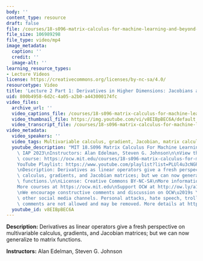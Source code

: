 ```yaml
---
body: ''
content_type: resource
draft: false
file: /courses/18-s096-matrix-calculus-for-machine-learning-and-beyond-january-iap-2023/ocw_18s096_lecture02-part1_2023jan20_360p_16_9.mp4
file_size: 106989298
file_type: video/mp4
image_metadata:
  caption: ''
  credit: ''
  image-alt: ''
learning_resource_types:
- Lecture Videos
license: https://creativecommons.org/licenses/by-nc-sa/4.0/
resourcetype: Video
title: 'Lecture 2 Part 1: Derivatives in Higher Dimensions: Jacobians and Matrix Functions'
uid: 800b4958-6d2c-4a05-a2b0-a443000174fc
video_files:
  archive_url: ''
  video_captions_file: /courses/18-s096-matrix-calculus-for-machine-learning-and-beyond-january-iap-2023/1Oqqwvuk1erjzkpYPF-Xvh94Jw2Xz1fQC_transcript.webvtt
  video_thumbnail_file: https://img.youtube.com/vi/v8EIBpBEC6A/default.jpg
  video_transcript_file: /courses/18-s096-matrix-calculus-for-machine-learning-and-beyond-january-iap-2023/1Oqqwvuk1erjzkpYPF-Xvh94Jw2Xz1fQC_transcript.pdf
video_metadata:
  video_speakers: ''
  video_tags: Multivariable calculus, gradient, Jacobian, matrix calculus
  youtube_description: "MIT 18.S096 Matrix Calculus For Machine Learning And Beyond,\
    \ IAP 2023\nInstructors: Alan Edelman, Steven G. Johnson\n\nView the complete\
    \ course: https://ocw.mit.edu/courses/18-s096-matrix-calculus-for-machine-learning-and-beyond-january-iap-2023/\n\
    YouTube Playlist: https://www.youtube.com/playlist?list=PLUl4u3cNGP62EaLLH92E_VCN4izBKK6OE\n\
    \nDescription: Derivatives as linear operators give a fresh perspective on multivariable\
    \ calculus, gradients, and Jacobian matrices; but we can now generalize to matrix\
    \ functions.\n\nLicense: Creative Commons BY-NC-SA\nMore information at https://ocw.mit.edu/terms\n\
    More courses at https://ocw.mit.edu\nSupport OCW at http://ow.ly/a1If50zVRlQ\n\
    \nWe encourage constructive comments and discussion on OCW\u2019s YouTube and\
    \ other social media channels. Personal attacks, hate speech, trolling, and inappropriate\
    \ comments are not allowed and may be removed. More details at https://ocw.mit.edu/comments.\n"
  youtube_id: v8EIBpBEC6A
---
```

**Description:** Derivatives as linear operators give a fresh perspective on multivariable calculus, gradients, and Jacobian matrices; but we can now generalize to matrix functions.

**Instructors:** Alan Edelman, Steven G. Johnson